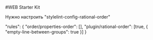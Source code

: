 #WEB Starter Kit

Нужно настроить "stylelint-config-rational-order"

"rules": {
    "order/properties-order": [],
    "plugin/rational-order": [true, {
      "empty-line-between-groups": true
    }]
}
